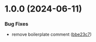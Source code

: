 # 1.0.0 (2024-06-11)


### Bug Fixes

* remove boilerplate comment ([bbe23c7](https://github.com/LeandrodeLimaC/mfe-single-spa-app-header/commit/bbe23c73f47a3e0d6e30b835dc4e782db6262cdb))
